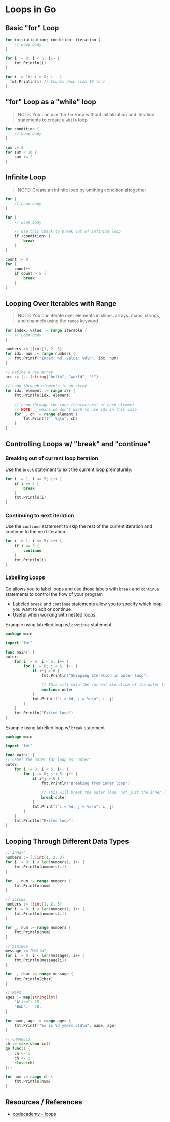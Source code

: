 # Loops in Go

## Basic "for" Loop

```go
for initialization; condition; iteration {
	// Loop body
}
```

```go
for i := 0; i < 5; i++ {
	fmt.Println(i)
}
```

```go
for i := 10; i > 0; i-- {
  fmt.Println(i) // Counts down from 10 to 1
}
```

## "for" Loop as a "while" loop

> NOTE: You can use the `for` loop without initialization and iteration statements to create a `while` loop

```go
for condition {
	// Loop body
}
```

```go
sum := 0
for sum < 10 {
	sum += 2
}
```

## Infinite Loop

> NOTE: Create an infinite loop by omitting condition altogether

```go
for {
	// Loop body
}
```

```go
for {
	// Loop body

	// Use this check to break out of infinite loop
	if <condition> {
		break
	}
}
```

```go
count := 0
for {
	count++
	if count > 5 {
		break
	}
}
```

## Looping Over Iterables with Range

> NOTE: You can iterate over elements in slices, arrays, maps, strings, and channels using the `range` keyword

```go
for index, value := range iterable {
	// Loop body
}
```

```go
numbers := []int{1, 2, 3}
for idx, num := range numbers {
	fmt.Printf("Index: %d, Value: %d\n", idx, num)
}
```

```go
// Define a new array
arr := [...]string{"hello", "world", "!"}

// Loop through elements in an array
for idx, element := range arr {
	fmt.Println(idx, element)

	// Loop through the rune (characters) of each element
	// NOTE: _ means we don't wish to use idx in this case
	for _, ch := range element {
		fmt.Printf("  %q\n", ch)
	}
}
```

## Controlling Loops w/ "break" and "continue"

### Breaking out of current loop iteration

Use the `break` statement to exit the current loop prematurely.

```go
for i := 1; i <= 5; i++ {
	if i == 3 {
		break
	}
	fmt.Println(i)
}
```

### Continuing to next iteration

Use the `continue` statement to skip the rest of the current iteration and continue to the next iteration.

```go
for i := 1; i <= 5; i++ {
	if i == 3 {
		continue
	}
	fmt.Println(i)
}
```

### Labelling Loops

Go allows you to label loops and use those labels with `break` and `continue` statements to control the flow of your program

- Labeled `break` and `continue` statements allow you to specify which loop you want to exit or continue
- Useful when working with nested loops

Example using labelled loop w/ `continue` statement

```go
package main

import "fmt"

func main() {
outer:
	for i := 0; i < 5; i++ {
		for j := 0; j < 5; j++ {
			if i*j > 6 {
				fmt.Println("Skipping iteration in outer loop")

				// This will skip the current iteration of the outer loop, not just the inner loop.
				continue outer
			}
			fmt.Printf("i = %d, j = %d\n", i, j)
		}
	}
	fmt.Println("Exited loop")
}
```

Example using labelled loop w/ `break` statement

```go
package main

import "fmt"

func main() {
// Label the outer for loop as "outer"
outer:
	for i := 0; i < 5; i++ {
		for j := 0; j < 5; j++ {
			if i*j > 6 {
				fmt.Println("Breaking from inner loop")

				// This will break the outer loop, not just the inner loop.
				break outer
			}
			fmt.Printf("i = %d, j = %d\n", i, j)
		}
	}
	fmt.Println("Exited loop")
}
```

## Looping Through Different Data Types

```go
// ARRAYS
numbers := [3]int{1, 2, 3}
for i := 0; i < len(numbers); i++ {
	fmt.Println(numbers[i])
}

for _, num := range numbers {
	fmt.Println(num)
}
```

```go
// SLICES
numbers := []int{1, 2, 3}
for i := 0; i < len(numbers); i++ {
	fmt.Println(numbers[i])
}

for _, num := range numbers {
	fmt.Println(num)
}
```

```go
// STRINGS
message := "Hello"
for i := 0; i < len(message); i++ {
	fmt.Println(message[i])
}

for _, char := range message {
	fmt.Println(char)
}
```

```go
// MAPS
ages := map[string]int{
	"Alice": 25,
	"Bob":   30,
}

for name, age := range ages {
	fmt.Printf("%s is %d years old\n", name, age)
}
```

```go
// CHANNELS
ch := make(chan int)
go func() {
	ch <- 1
	ch <- 2
	close(ch)
}()

for num := range ch {
	fmt.Println(num)
}
```

## Resources / References

- [codecademy - loops](https://www.codecademy.com/resources/docs/go/loops)

